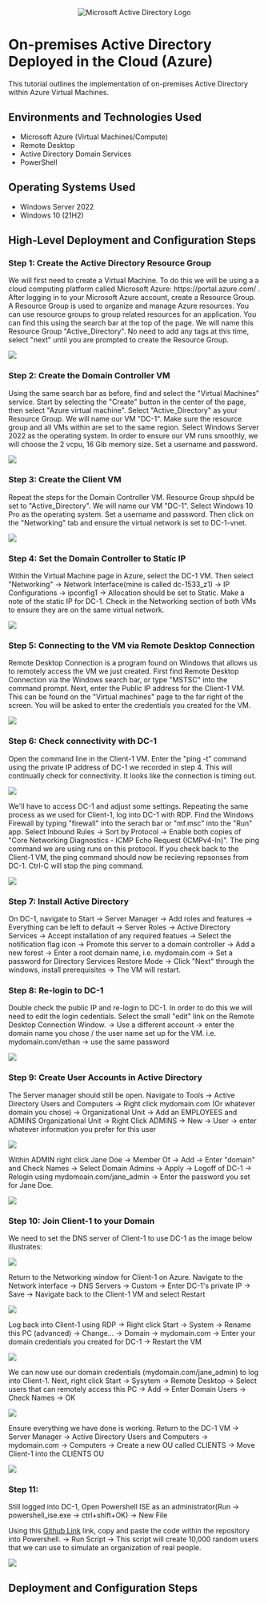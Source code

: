 <p align="center">
<img src="https://i.imgur.com/pU5A58S.png" alt="Microsoft Active Directory Logo"/>
</p>

<h1>On-premises Active Directory Deployed in the Cloud (Azure)</h1>
This tutorial outlines the implementation of on-premises Active Directory within Azure Virtual Machines.<br />

<h2>Environments and Technologies Used</h2>

- Microsoft Azure (Virtual Machines/Compute)
- Remote Desktop
- Active Directory Domain Services
- PowerShell

<h2>Operating Systems Used </h2>

- Windows Server 2022
- Windows 10 (21H2)

<h2>High-Level Deployment and Configuration Steps</h2>

<h3>Step 1: Create the Active Directory Resource Group</h3>
<p>
We will first need to create a Virtual Machine. To do this we will be using a a cloud computing platform called Microsoft Azure: https://portal.azure.com/ . After logging in to your Microsoft Azure account, create a Resource Group. A Resource Group is used to organize and manage Azure resources. You can use resource groups to group related resources for an application. You can find this using the search bar at the top of the page. We will name this Resource Group "Active_Directory". No need to add any tags at this time, select "next" until you are prompted to create the Resource Group.
</p>
<img src=https://i.imgur.com/8NU0JbM.png/>

<h3>Step 2: Create the Domain Controller VM</h3>
<p>
Using the same search bar as before, find and select the "Virtual Machines" service. Start by selecting the "Create" button in the center of the page, then select "Azure virtual machine". Select "Active_Directory" as your Resource Group. We will name our VM "DC-1". Make sure the resource group and all VMs within are set to the same region. Select Windows Server 2022 as the operating system. In order to ensure our VM runs smoothly, we will choose the 2 vcpu, 16 Gib memory size. Set a username and password.
</p>
<img src=https://i.imgur.com/pVYqGTX.png/>

<h3>Step 3: Create the Client VM</h3>
<p>
Repeat the steps for the Domain Controller VM. Resource Group shpuld be set to "Active_Directory". We will name our VM "DC-1". Select Windows 10 Pro as the operating system. Set a username and password. Then click on the "Networking" tab and ensure the virtual network is set to DC-1-vnet.
</p>
<img src=https://i.imgur.com/xCWoQ7e.png/>

<h3>Step 4: Set the Domain Controller to Static IP</h3>
<p>
Within the Virtual Machine page in Azure, select the DC-1 VM. Then select "Networking" -> Network Interface(mine is called dc-1533_z1) -> IP Configurations -> ipconfig1 -> Allocation should be set to Static. Make a note of the static IP for DC-1. Check in the Networking section of both VMs to ensure they are on the same virtual network.
</p>
<img src=https://i.imgur.com/l3FflcD.png/>

<h3>Step 5: Connecting to the VM via Remote Desktop Connection</h3>
<p>
Remote Desktop Connection is a program found on Windows that allows us to remotely access the VM we just created. First find Remote Desktop Connection via the Windows search bar, or type "MSTSC" into the command prompt. Next, enter the Public IP address for the Client-1 VM. This can be found on the "Virtual machines" page to the far right of the screen. You will be asked to enter the credentials you created for the VM.
</p>
<p>
<img src=https://i.imgur.com/vRfL9WX.png/>
</p>

<h3>Step 6: Check connectivity with DC-1</h3>
<p>
Open the command line in the Client-1 VM. Enter the "ping -t" command using the private IP address of DC-1 we recorded in step 4. This will continually check for connectivity. It looks like the connection is timing out. 
</p>
<img src=https://i.imgur.com/RScDj5A.png/>
<p>
We'll have to access DC-1 and adjust some settings. Repeating the same process as we used for Client-1, log into DC-1 with RDP. Find the Windows Firewall by typing "firewall" into the serach bar or "mf.msc" into the "Run" app. Select Inbound Rules -> Sort by Protocol -> Enable both copies of "Core Networking Diagnostics - ICMP Echo Request (ICMPv4-In)". The ping command we are using runs on this protocol. If you check back to the Client-1 VM, the ping command should now be recieving repsonses from DC-1. Ctrl-C will stop the ping command.
</p>
</p>
<img src=https://i.imgur.com/na6hNIf.png/>
<p>

<h3>Step 7: Install Active Directory</h3>
<p>
On DC-1, navigate to Start -> Server Manager -> Add roles and features -> Everything can be left to default -> Server Roles -> Active Directory Services -> Accept installation of any required featues -> Select the notification flag icon -> Promote this server to a domain controller -> Add a new forest -> Enter a root domain name, i.e. mydomain.com -> Set a password for Directory Services Restore Mode -> Click "Next" through the windows, install prerequisites -> The VM will restart.
</p>

<h3>Step 8: Re-login to DC-1</h3>
<p>
Double check the public IP and re-login to DC-1. In order to do this we will need to edit the login cedentials. Select the small "edit" link on the Remote Desktop Connection Window. -> Use a different account -> enter the domain name you chose / the user name set up for the VM. i.e. mydomain.com/ethan -> use the same password
</p>
<p>
<img src=https://i.imgur.com/5fD9qo4.png/>
</p>

<h3>Step 9: Create User Accounts in Active Directory</h3>
<p>
The Server manager should still be open. Navigate to Tools -> Active Directory Users and Computers -> Right click mydomain.com (Or whatever domain you chose) -> Organizational Unit -> Add an EMPLOYEES and ADMINS Organizational Unit -> Right Click ADMINS -> New -> User -> enter whatever information you prefer for this user
<p>
<img src=https://i.imgur.com/MK7P98s.png/>
</p>
<p>
Within ADMIN right click Jane Doe -> Member Of -> Add -> Enter "domain" and Check Names -> Select Domain Admins -> Apply -> Logoff of DC-1 -> Relogin using mydomoain.com/jane_admin -> Enter the password you set for Jane Doe.
</p>
<p>
<img src=https://i.imgur.com/ytOY086.png/>
</p>

<h3>Step 10: Join Client-1 to your Domain</h3>
<p>
We need to set the DNS server of Client-1 to use DC-1 as the image below illustrates:
</p>
<p>
<img src=https://i.imgur.com/d16xd6x.png/>
</p>
<p>
Return to the Networking window for Client-1 on Azure. Navigate to the Network interface -> DNS Servers -> Custom -> Enter DC-1's private IP -> Save -> Navigate back to the Client-1 VM and select Restart
</p>
<p>
<img src=https://i.imgur.com/oWDbWMH.png/>
</p>
<p>
Log back into Client-1 using RDP -> Right click Start -> System -> Rename this PC (advanced) -> Change... -> Domain -> mydomain.com -> Enter your domain credentials you created for DC-1 -> Restart the VM
</p>
<p>
<img src=https://i.imgur.com/5xuEFD2.png/>
</p>
<p>
We can now use our domain credentials (mydomain.com/jane_admin) to log into Client-1. Next, right click Start -> Sysytem -> Remote Desktop -> Select users that can remotely access this PC -> Add -> Enter Domain Users -> Check Names -> OK
</p>
<p>
<img src=https://i.imgur.com/qUmt23t.png/>
</p>
<p>
Ensure everything we have done is working. Return to the DC-1 VM -> Server Manager -> Active Directory Users and Computers -> mydomain.com -> Computers -> Create a new OU called CLIENTS -> Move Client-1 into the CLIENTS OU
</p>
<p>
<img src=https://i.imgur.com/iJSoZUm.png/>
</p>

<h3>Step 11: </h3>
<p>
  Still logged into DC-1, Open Powershell ISE as an administrator(Run -> powershell_ise.exe -> ctrl+shift+OK) -> New File
  
Using this [Github Link](https://github.com/joshmadakor1/AD_PS/blob/master/Generate-Names-Create-Users.ps1) link, copy and paste the code within the repository into Powershell. -> Run Script -> This script will create 10,000 random users that we can use to simulate an organization of real people.
</p>
<p>
<img src=https://i.imgur.com/kSrJUtI.png/>
</p>

<h2>Deployment and Configuration Steps</h2>
